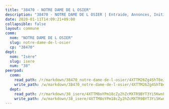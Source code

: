 ```yaml
---
title: "38470 - NOTRE DAME DE L OSIER"
description: "38470 - NOTRE DAME DE L OSIER | Entraide, Annonces, Initiatives"
date: 2020-01-11T14:09:21+09:00
collapsible: false
layout: commune
comm:
  nom: "NOTRE DAME DE L OSIER"
  slug: notre-dame-de-l-osier
  cp: "38470"
dept:
  nom: "Isère"
  slug: isere
  num: "38"
peerpad:
  comm:
    read_path: /r/markdown/38470_notre-dame-de-l-osier/4XTTM26Zg4ShT8eJdiDV79ijtY3AdmveFyeWDADDBK2emYc1p
    write_path: /w/markdown/38470_notre-dame-de-l-osier/4XTTM26Zg4ShT8eJdiDV79ijtY3AdmveFyeWDADDBK2emYc1p-K3TgUoPxifbbZPMdFbcjCQ8HPdMvgJDdfqJbNzQEdvasRQWsieuAwBNHT35EH5rUEq8KJouxsM2XRZBHtBCux8sHnqCBHn2NpUkpnPwmjAdpt2si2zx2F6FXeTdKJ9PHr3FfPKNz
  dept:
    read_path: /r/markdown/38_isere/4XTTM8oYPm18cZy2hZcMXTR9BYT3Yi5KwnFvpXu1TXaRq7Q3V
    write_path: /w/markdown/38_isere/4XTTM8oYPm18cZy2hZcMXTR9BYT3Yi5KwnFvpXu1TXaRq7Q3V-K3TgUoSzs2JpJwfbzBvgU8N95mHo7JXz7NbEctNRM3EDb2iYHA4maKm3pRQwmboULLPnLFTEhRgTawPTWpmxTxKbTwDgAEzA9tUHjpudQTWdKWfdVSegAo77eCwhXTaVG7AyUZEs
---
```


